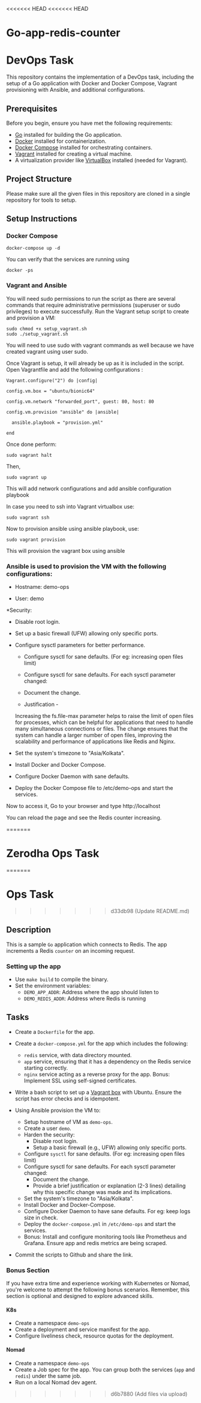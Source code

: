 <<<<<<< HEAD
<<<<<<< HEAD
# Go-app-redis-counter

# DevOps Task

This repository contains the implementation of a DevOps task, including the setup of a Go application with Docker and Docker Compose, Vagrant provisioning with Ansible, and additional configurations.

## Prerequisites

Before you begin, ensure you have met the following requirements:

- [Go](https://golang.org/doc/install) installed for building the Go application.
- [Docker](https://docs.docker.com/get-docker/) installed for containerization.
- [Docker Compose](https://docs.docker.com/compose/install/) installed for orchestrating containers.
- [Vagrant](https://www.vagrantup.com/docs/installation) installed for creating a virtual machine.
- A virtualization provider like [VirtualBox](https://www.virtualbox.org/) installed (needed for Vagrant).

## Project Structure

Please make sure all the given files in this repository are cloned in a single repository for tools to setup.

## Setup Instructions

### Docker Compose
```
docker-compose up -d
```
You can verify that the services are running using 
```
docker -ps
```
### Vagrant and Ansible
You will need sudo permissions to run the script as there are several commands that require administrative permissions (superuser or sudo privileges) to execute successfully.
Run the Vagrant setup script to create and provision a VM:
```
sudo chmod +x setup_vagrant.sh
sudo ./setup_vagrant.sh
```
You will need to use sudo with vagrant commands as well because we have created vagrant using user sudo.

Once Vagrant is setup, it will already be up as it is included in the script.
Open Vagrantfile and add the following configurations :
```
Vagrant.configure("2") do |config|

config.vm.box = "ubuntu/bionic64"

config.vm.network "forwarded_port", guest: 80, host: 80

config.vm.provision "ansible" do |ansible|

  ansible.playbook = "provision.yml"
  
end
```
Once done perform:
```
sudo vagrant halt
```
Then,
```
sudo vagrant up
```
This will add network configurations and add ansible configuration playbook

In case you need to ssh into Vagrant virtualbox use:
```
sudo vagrant ssh
```
Now to provision ansible using ansible playbook, use:
```
sudo vagrant provision
```
This will provision the vagrant box using ansible

### Ansible is used to provision the VM with the following configurations:

* Hostname: demo-ops

* User: demo

*Security:

   * Disable root login.
   
   * Set up a basic firewall (UFW) allowing only specific ports.
   
* Configure sysctl parameters for better performance.

   * Configure sysctl for sane defaults. (For eg: increasing open files limit)
   
   * Configure sysctl for sane defaults. For each sysctl parameter changed:
   
   * Document the change. 
   
   * Justification -
   
    Increasing the fs.file-max parameter helps to raise the limit of open files for processes, which can be helpful for applications that need to handle many simultaneous connections or files.
    The change ensures that the system can handle a larger number of open files, improving the scalability and performance of applications like Redis and Nginx. 
        
* Set the system's timezone to "Asia/Kolkata".

* Install Docker and Docker Compose.

* Configure Docker Daemon with sane defaults.

* Deploy the Docker Compose file to /etc/demo-ops and start the services.



Now to access it, Go to your browser and type http://localhost 

You can reload the page and see the Redis counter increasing.





=======
# Zerodha Ops Task
=======
# Ops Task
>>>>>>> d33db98 (Update README.md)

## Description

This is a sample `Go` application which connects to Redis. The app increments a Redis `counter` on an incoming request.

### Setting up the app

- Use `make build` to compile the binary.
- Set the environment variables:
  - `DEMO_APP_ADDR`: Address where the app should listen to
  - `DEMO_REDIS_ADDR`: Address where Redis is running

## Tasks

- Create a `Dockerfile` for the app.

- Create a `docker-compose.yml` for the app which includes the following:
  - `redis` service, with data directory mounted.
  - `app` service, ensuring that it has a dependency on the Redis service starting correctly.
  - `nginx` service acting as a reverse proxy for the app. Bonus: Implement SSL using self-signed certificates.

- Write a bash script to set up a [Vagrant box](https://vagrant.io) with Ubuntu. Ensure the script has error checks and is idempotent.

- Using Ansible provision the VM to:
  - Setup hostname of VM as `demo-ops`.
  - Create a user `demo`.
  - Harden the security:
    - Disable root login.
    - Setup a basic firewall (e.g., UFW) allowing only specific ports.
  - Configure `sysctl` for sane defaults. (For eg: increasing open files limit)
  - Configure sysctl for sane defaults. For each sysctl parameter changed:
    - Document the change.
    - Provide a brief justification or explanation (2-3 lines) detailing why this specific change was made and its implications.
  - Set the system's timezone to "Asia/Kolkata".
  - Install Docker and Docker-Compose.
  - Configure Docker Daemon to have sane defaults. For eg: keep logs size in check.
  - Deploy the `docker-compose.yml` in `/etc/demo-ops` and start the services.
  - Bonus: Install and configure monitoring tools like Prometheus and Grafana. Ensure app and redis metrics are being scraped.

- Commit the scripts to Github and share the link.

### Bonus Section

If you have extra time and experience working with Kubernetes or Nomad, you're welcome to attempt the following bonus scenarios. Remember, this section is optional and designed to explore advanced skills.

#### K8s

- Create a namespace `demo-ops`
- Create a deployment and service manifest for the app.
- Configure liveliness check, resource quotas for the deployment.

#### Nomad
  - Create a namespace `demo-ops`
  - Create a Job spec for the app. You can group both the services (`app` and `redis`) under the same job.
  - Run on a local Nomad dev agent.
>>>>>>> d6b7880 (Add files via upload)
